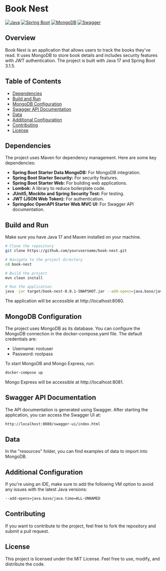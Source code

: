 # Book Nest

[![Java](https://img.shields.io/badge/Java-17-blue)](https://www.oracle.com/java/technologies/javase-downloads.html)
[![Spring Boot](https://img.shields.io/badge/Spring%20Boot-3.1.5-brightgreen)](https://spring.io/projects/spring-boot)
[![MongoDB](https://img.shields.io/badge/MongoDB-latest-brightgreen)](https://www.mongodb.com/)
[![Swagger](https://img.shields.io/badge/Swagger-2.2.0-orange)](https://springdoc.org/)

## Overview

Book Nest is an application that allows users to track the books they've read. It uses MongoDB to store book details and includes security features with JWT authentication. The project is built with Java 17 and Spring Boot 3.1.5.

## Table of Contents

- [Dependencies](#dependencies)
- [Build and Run](#build-and-run)
- [MongoDB Configuration](#mongodb-configuration)
- [Swagger API Documentation](#swagger-api-documentation)
- [Data](#data)
- [Additional Configuration](#additional-configuration)
- [Contributing](#contributing)
- [License](#license)

## Dependencies

The project uses Maven for dependency management. Here are some key dependencies:

- **Spring Boot Starter Data MongoDB:** For MongoDB integration.
- **Spring Boot Starter Security:** For security features.
- **Spring Boot Starter Web:** For building web applications.
- **Lombok:** A library to reduce boilerplate code.
- **JUnit5, Mockito and Spring Security Test:** For testing.
- **JWT (JSON Web Token):** For authentication.
- **Springdoc OpenAPI Starter Web MVC UI:** For Swagger API documentation.

## Build and Run

Make sure you have Java 17 and Maven installed on your machine.

```bash
# Clone the repository
git clone https://github.com/yourusername/book-nest.git

# Navigate to the project directory
cd book-nest

# Build the project
mvn clean install

# Run the application
java -jar target/book-nest-0.0.1-SNAPSHOT.jar --add-opens=java.base/java.time=ALL-UNNAMED
```

The application will be accessible at http://localhost:8080.

## MongoDB Configuration
The project uses MongoDB as its database. You can configure the MongoDB connection in the docker-compose.yaml file. The default credentials are:
- Username: rootuser
- Password: rootpass

To start MongoDB and Mongo Express, run:
```bash
docker-compose up
```
Mongo Express will be accessible at http://localhost:8081.

## Swagger API Documentation
The API documentation is generated using Swagger. After starting the application, you can access the Swagger UI at:
```bash
http://localhost:8080/swagger-ui/index.html
```

## Data
In the "resources" folder, you can find examples of data to import into MongoDB.

## Additional Configuration
If you're using an IDE, make sure to add the following VM option to avoid any issues with the latest Java versions:
```bash
--add-opens=java.base/java.time=ALL-UNNAMED
```

## Contributing
If you want to contribute to the project, feel free to fork the repository and submit a pull request.

## License
This project is licensed under the MIT License. Feel free to use, modify, and distribute the code.

